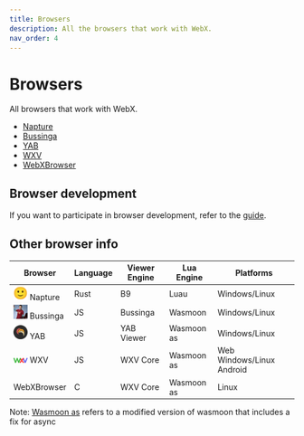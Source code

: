 ```yaml
---
title: Browsers
description: All the browsers that work with WebX.
nav_order: 4
---
```

# Browsers

All browsers that work with WebX.

- [Napture](napture.md)
- [Bussinga](bussinga.md)
- [YAB](yab.md)
- [WXV](wxv.md)
- [WebXBrowser](wxb.md)

## Browser development

If you want to participate in browser development, refer to the [guide](dev.md).

## Other browser info

| Browser                                                      | Language | Viewer Engine | Lua Engine | Platforms                 |
| ------------------------------------------------------------ | -------- | ------------- | ---------- | ------------------------- |
| <span vc><img src="napture.png" width="25"> Napture</span>   | Rust     | B9            | Luau       | Windows/Linux             |
| <span vc><img src="bussinga.png" width="25"> Bussinga</span> | JS       | Bussinga      | Wasmoon    | Windows/Linux             |
| <span vc><img src="yab.png" width="25"> YAB</span>           | JS       | YAB Viewer    | Wasmoon as | Windows/Linux             |
| <span vc><img src="wxv.png" width="25"> WXV</span>           | JS       | WXV Core      | Wasmoon as | Web Windows/Linux Android |
| <span vc>WebXBrowser</span>                                  | C        | WXV Core      | Wasmoon as | Linux                     |

Note: [Wasmoon as](https://www.npmjs.com/package/wasmoon-async-fix) refers to a modified version of wasmoon that includes a fix for async